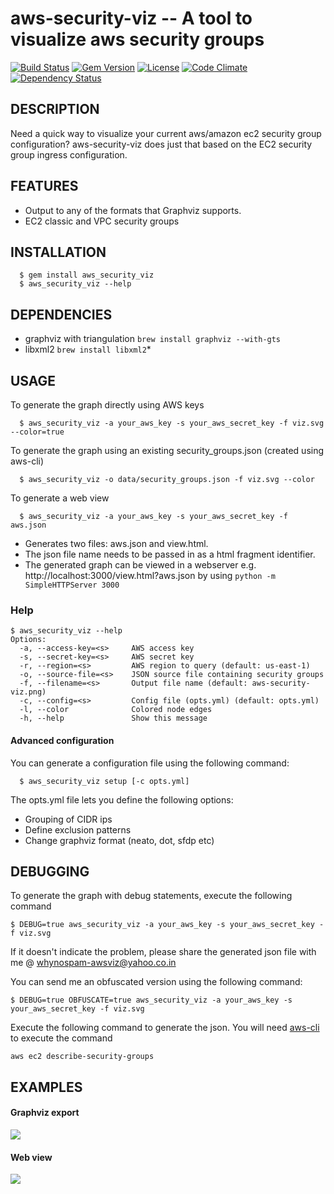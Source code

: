 aws-security-viz -- A tool to visualize aws security groups 
============================================================
[![Build Status](https://secure.travis-ci.org/anaynayak/aws-security-viz.png)](http://travis-ci.org/anaynayak/aws-security-viz) 
[![Gem Version](https://badge.fury.io/rb/aws_security_viz.svg)](https://badge.fury.io/rb/aws_security_viz)
[![License](https://img.shields.io/github/license/anaynayak/aws-security-viz.svg?maxAge=2592000)]()
[![Code Climate](https://codeclimate.com/github/anaynayak/aws-security-viz.png)](https://codeclimate.com/github/anaynayak/aws-security-viz) 
[![Dependency Status](https://gemnasium.com/anaynayak/aws-security-viz.png)](https://gemnasium.com/anaynayak/aws-security-viz)

## DESCRIPTION
  Need a quick way to visualize your current aws/amazon ec2 security group configuration? aws-security-viz does just that based on the EC2 security group ingress configuration. 

## FEATURES

* Output to any of the formats that Graphviz supports. 
* EC2 classic and VPC security groups

## INSTALLATION 
```
  $ gem install aws_security_viz
  $ aws_security_viz --help
```

## DEPENDENCIES

* graphviz with triangulation `brew install graphviz --with-gts`
* libxml2 `brew install libxml2`* 

## USAGE

To generate the graph directly using AWS keys

```
  $ aws_security_viz -a your_aws_key -s your_aws_secret_key -f viz.svg --color=true
```

To generate the graph using an existing security_groups.json (created using aws-cli)

```
  $ aws_security_viz -o data/security_groups.json -f viz.svg --color
```

To generate a web view

```
  $ aws_security_viz -a your_aws_key -s your_aws_secret_key -f aws.json
```

* Generates two files: aws.json and view.html. 
* The json file name needs to be passed in as a html fragment identifier. 
* The generated graph can be viewed in a webserver e.g. http://localhost:3000/view.html?aws.json by using `python -m SimpleHTTPServer 3000`

### Help

``` 
$ aws_security_viz --help
Options:
  -a, --access-key=<s>     AWS access key
  -s, --secret-key=<s>     AWS secret key
  -r, --region=<s>         AWS region to query (default: us-east-1)
  -o, --source-file=<s>    JSON source file containing security groups
  -f, --filename=<s>       Output file name (default: aws-security-viz.png)
  -c, --config=<s>         Config file (opts.yml) (default: opts.yml)
  -l, --color              Colored node edges
  -h, --help               Show this message
```

#### Advanced configuration

You can generate a configuration file using the following command:
```
  $ aws_security_viz setup [-c opts.yml]
```

The opts.yml file lets you define the following options:

* Grouping of CIDR ips 
* Define exclusion patterns
* Change graphviz format (neato, dot, sfdp etc)

## DEBUGGING

To generate the graph with debug statements, execute the following command 

```
$ DEBUG=true aws_security_viz -a your_aws_key -s your_aws_secret_key -f viz.svg
```

If it doesn't indicate the problem, please share the generated json file with me @ whynospam-awsviz@yahoo.co.in

You can send me an obfuscated version using the following command:

```
$ DEBUG=true OBFUSCATE=true aws_security_viz -a your_aws_key -s your_aws_secret_key -f viz.svg
```

Execute the following command to generate the json. You will need [aws-cli](https://github.com/aws/aws-cli) to execute the command

`aws ec2 describe-security-groups`

## EXAMPLES

#### Graphviz export

![](https://github.com/anaynayak/aws-security-viz/raw/master/images/sample.png)

#### Web view
![](https://cloud.githubusercontent.com/assets/416211/11912582/0e66cdbc-a669-11e5-82ab-1e26e3c6949b.png)

